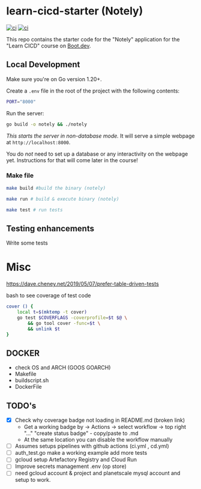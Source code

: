 # learn-cicd-starter (Notely)
[![ci](https://github.com/arechste/learn-cicd-starter/actions/workflows/ci.yml/badge.svg?branch=addtests)](https://github.com/arechste/learn-cicd-starter/actions/workflows/ci.yml)
[![ci](https://github.com/arechste/learn-cicd-starter/actions/workflows/ci.yml/badge.svg)](https://github.com/arechste/learn-cicd-starter/actions/workflows/ci.yml)

This repo contains the starter code for the "Notely" application for the "Learn CICD" course on [Boot.dev](https://boot.dev).

## Local Development

Make sure you're on Go version 1.20+.

Create a `.env` file in the root of the project with the following contents:

```bash
PORT="8000"
```

Run the server:

```bash
go build -o notely && ./notely
```

*This starts the server in non-database mode.* It will serve a simple webpage at `http://localhost:8000`.

You do *not* need to set up a database or any interactivity on the webpage yet. Instructions for that will come later in the course!

### Make file

```bash
make build #build the binary (notely)
```

```bash
make run # build & execute binary (notely)
```

```bash
make test # run tests
```
## Testing enhancements
Write some tests 

# Misc
https://dave.cheney.net/2019/05/07/prefer-table-driven-tests

bash to see coverage of test code 
```bash
cover () {
    local t=$(mktemp -t cover)
    go test $COVERFLAGS -coverprofile=$t $@ \
        && go tool cover -func=$t \
        && unlink $t
}
```

## DOCKER

- check OS and ARCH (GOOS GOARCH)
- Makefile
- buildscript.sh
- DockerFile

## TODO's

- [x] Check why coverage badge not loading in README.md (broken link)
  - Get a working badge by -> Actions -> select workflow -> top right "..." "create status badge" - copy/paste to .md
  - At the same location you can disable the workflow manually
- [ ] Assumes setups pipelines with github actions (ci.yml , cd.yml)
- [ ] auth_test.go make a working example add more tests 
- [ ] gcloud setup Artefactory Registry and Cloud Run
- [ ] Improve secrets management .env (op store)
- [ ] need gcloud account & project and planetscale mysql account and setup to work.
